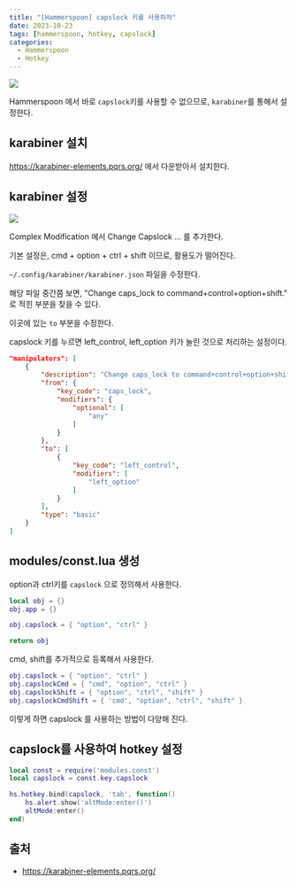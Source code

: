 ```yaml
---
title: "[Hammerspoon] capslock 키를 사용하자"
date: 2023-10-23
tags: [hammerspoon, hotkey, capslock]
categories:
  - Hammerspoon
  - Hotkey 
---
```


![](https://i.imgur.com/D2Ob7rb.png)


Hammerspoon 에서 바로 `capslock`키를 사용할 수 없으므로, `karabiner`를 통해서 설정한다.

## karabiner 설치 

https://karabiner-elements.pqrs.org/ 에서 다운받아서 설치한다.


## karabiner 설정 

![](https://i.imgur.com/qFP2svM.png)

Complex Modification 에서 Change Capslock ... 를 추가한다. 

기본 설정은, cmd + option + ctrl + shift 이므로, 활용도가 떨어진다. 

`~/.config/karabiner/karabiner.json` 파일을 수정한다. 

해당 파일 중간쯤 보면, "Change caps_lock to command+control+option+shift." 로 적힌 부분을 찾을 수 있다. 

이곳에 있는 `to` 부분을 수정한다. 

capslock 키를 누르면 left_control, left_option 키가 눌린 것으로 처리하는 설정이다. 


```json
"manipulators": [
    {
        "description": "Change caps_lock to command+control+option+shift.",
        "from": {
            "key_code": "caps_lock",
            "modifiers": {
                "optional": [
                    "any"
                ]
            }
        },
        "to": [
            {
                "key_code": "left_control",
                "modifiers": [
                    "left_option"
                ]
            }
        ],
        "type": "basic"
    }
]
```


## modules/const.lua 생성 

option과 ctrl키를 `capslock` 으로 정의해서 사용한다. 

```lua
local obj = {}
obj.app = {}

obj.capslock = { "option", "ctrl" }

return obj
```

cmd, shift를 추가적으로 등록해서 사용한다. 

```lua
obj.capslock = { "option", "ctrl" }
obj.capslockCmd = { "cmd", "option", "ctrl" }
obj.capslockShift = { "option", "ctrl", "shift" }
obj.capslockCmdShift = { 'cmd', "option", "ctrl", "shift" }
```

이렇게 하면 capslock 를 사용하는 방법이 다양해 진다. 

## capslock를 사용하여 hotkey 설정

```lua
local const = require('modules.const')
local capslock = const.key.capslock

hs.hotkey.bind(capslock, 'tab', function()
    hs.alert.show('altMode:enter()')
    altMode:enter()
end)
```

## 출처 

- https://karabiner-elements.pqrs.org/
